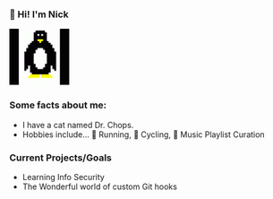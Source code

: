 ### 👋  Hi! I'm Nick
[<img src="https://github.com/nlynchjo/nlynchjo/blob/master/sargent2.gif" height="100px">](#)

### Some facts about me:
- I have a cat named Dr. Chops.  
- Hobbies include... :running: Running, :bicyclist: Cycling, :musical_score: Music Playlist Curation


### Current Projects/Goals
- Learning Info Security
- The Wonderful world of custom Git hooks


<!--
**nlynchjo/nlynchjo** is a ✨ _special_ ✨ repository because its `README.md` (this file) appears on your GitHub profile.

Here are some ideas to get you started:

- 🔭 I’m currently working on ...
- 🌱 I’m currently learning ... Info Security 
- 👯 I’m looking to collaborate on ...
- 🤔 I’m looking for help with ...
- 💬 Ask me about ...
- 📫 How to reach me: ...
- 😄 Pronouns: ...
- ⚡ Fun fact: ...
-->
